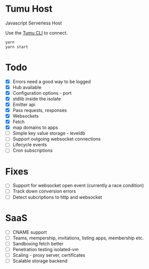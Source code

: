 # Tumu Host
Javascript Serverless Host

Use the [Tumu CLI](https://github.com/tcoats/tumu) to connect.

```bash
yarn
yarn start
```

# Todo
- [x] Errors need a good way to be logged
- [x] Hub available
- [x] Configuration options - port
- [x] stdlib inside the isolate
- [x] Emitter api
- [x] Pass requests, responses
- [x] Websockets
- [x] Fetch
- [x] map domains to apps
- [ ] Simple key value storage - leveldb
- [ ] Support outgoing websocket connections
- [ ] Lifecycle events
- [ ] Cron subscriptions

# Fixes
- [ ] Support for websocket open event (currently a race condition)
- [ ] Track down conversion errors
- [ ] Detect subcriptions to http and websocket

# SaaS
- [ ] CNAME support
- [ ] Teams, mempership, invitations, listing apps, membership etc.
- [ ] Sandboxing fetch better
- [ ] Penetration testing isolated-vm
- [ ] Scaling - proxy server, certificates
- [ ] Scalable storage backend
